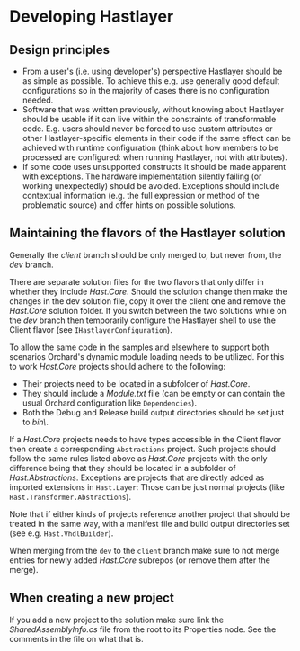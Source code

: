 # Developing Hastlayer



## Design principles

- From a user's (i.e. using developer's) perspective Hastlayer should be as simple as possible. To achieve this e.g. use generally good default configurations so in the majority of cases there is no configuration needed.
- Software that was written previously, without knowing about Hastlayer should be usable if it can live within the constraints of transformable code. E.g. users should never be forced to use custom attributes or other Hastlayer-specific elements in their code if the same effect can be achieved with runtime configuration (think about how members to be processed are configured: when running Hastlayer, not with attributes).
- If some code uses unsupported constructs it should be made apparent with exceptions. The hardware implementation silently failing (or working unexpectedly) should be avoided. Exceptions should include contextual information (e.g. the full expression or method of the problematic source) and offer hints on possible solutions.


## Maintaining the flavors of the Hastlayer solution

Generally the *client* branch should be only merged to, but never from, the *dev* branch.

There are separate solution files for the two flavors that only differ in whether they include *Hast.Core*. Should the solution change then make the changes in the dev solution file, copy it over the client one and remove the *Hast.Core* solution folder. If you switch between the two solutions while on the *dev* branch then temporarily configure the Hastlayer shell to use the Client flavor (see `IHastlayerConfiguration`).

To allow the same code in the samples and elsewhere to support both scenarios Orchard's dynamic module loading needs to be utilized. For this to work *Hast.Core* projects should adhere to the following:

- Their projects need to be located in a subfolder of *Hast.Core*.
- They should include a *Module.txt* file (can be empty or can contain the usual Orchard configuration like `Dependencies`).
- Both the Debug and Release build output directories should be set just to *bin\\*.

If a *Hast.Core* projects needs to have types accessible in the Client flavor then create a corresponding `Abstractions` project. Such projects should follow the same rules listed above as *Hast.Core* projects with the only difference being that they should be located in a subfolder of *Hast.Abstractions*. Exceptions are projects that are directly added as imported extensions in `Hast.Layer`: Those can be just normal projects (like `Hast.Transformer.Abstractions`).

Note that if either kinds of projects reference another project that should be treated in the same way, with a manifest file and build output directories set (see e.g. `Hast.VhdlBuilder`).

When merging from the `dev` to the `client` branch make sure to not merge entries for newly added *Hast.Core* subrepos (or remove them after the merge).


## When creating a new project

If you add a new project to the solution make sure link the *SharedAssemblyInfo.cs* file from the root to its Properties node. See the comments in the file on what that is.